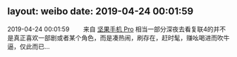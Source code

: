 layout: weibo
date: 2019-04-24 00:01:59
---
<meta name="referrer" content="no-referrer" />

2019-04-24 00:01:59  &nbsp;&nbsp;&nbsp;&nbsp;&nbsp;&nbsp; 来自 <a href="http://app.weibo.com/t/feed/Z4AgP" rel="nofollow">坚果手机 Pro</a>
相当一部分深夜去看复联4的并不是真正喜欢一部剧或者某个角色，而是凑热闹，刷存在，赶时髦，赚吆喝进而吹牛逼，仅此而已… ​​​
